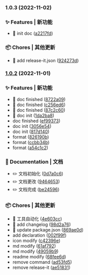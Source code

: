 

### 1.0.3 (2022-11-02)


### ✨ Features | 新功能

* 🎸 init doc ([a2217fd](https://gitlab.hellobike.cn:10022/quark/AppQuarkCoreDoc/commit/a2217fd255c2517d853340b2b4fc94875ba7ca25))


### 📦 Chores | 其他更新

* 🤖 add release-it.json ([924273d](https://gitlab.hellobike.cn:10022/quark/AppQuarkCoreDoc/commit/924273d881b3be5c9fb8947ffa0b8d584b10e5ba))

### [1.0.2](https://gitlab.hellobike.cn:10022/quark/AppQuarkCoreDoc/compare/1.7.1...1.0.2) (2022-11-01)


### ✨ Features | 新功能

* 🎸 doc finished ([8722a09](https://gitlab.hellobike.cn:10022/quark/AppQuarkCoreDoc/commit/8722a0990a4e4347bed93bb7476df16a2ae0f009))
* 🎸 doc finished ([c256ed6](https://gitlab.hellobike.cn:10022/quark/AppQuarkCoreDoc/commit/c256ed660c635f6942235ce6e7f1ab807bd1543f))
* 🎸 doc finished ([87c2c60](https://gitlab.hellobike.cn:10022/quark/AppQuarkCoreDoc/commit/87c2c60dae9f5b6b2c49c4ed23ec9f73a167499f))
* 🎸 doc init ([1da2ba8](https://gitlab.hellobike.cn:10022/quark/AppQuarkCoreDoc/commit/1da2ba87906191824f57e7689fccb1ead04a6287))
* doc finished ([ef99373](https://gitlab.hellobike.cn:10022/quark/AppQuarkCoreDoc/commit/ef99373a1b431d73cdbbda7b388b86d11435ab64))
* doc init ([3056e54](https://gitlab.hellobike.cn:10022/quark/AppQuarkCoreDoc/commit/3056e54d62ec82d8cf083298a023392e14fd8384))
* doc init ([817d140](https://gitlab.hellobike.cn:10022/quark/AppQuarkCoreDoc/commit/817d14019699fa2bcfdafd1c5c63723baab8328a))
* format ([826190b](https://gitlab.hellobike.cn:10022/quark/AppQuarkCoreDoc/commit/826190b50aa3d89de5baf978cf026a615aa54c34))
* format ([ccbb34b](https://gitlab.hellobike.cn:10022/quark/AppQuarkCoreDoc/commit/ccbb34b678f7ef1d8a915d0393beb09583e10d29))
* format ([a54c1c2](https://gitlab.hellobike.cn:10022/quark/AppQuarkCoreDoc/commit/a54c1c282c8bb6d2698f6f7fc61adac658d5b9c2))


### 📝 Documentation | 文档

* ✏️ 文档初始化 ([0d7a0c6](https://gitlab.hellobike.cn:10022/quark/AppQuarkCoreDoc/commit/0d7a0c61bd20a0ea528c15e34e4972ff41d2107d))
* ✏️ 文档更改 ([9464653](https://gitlab.hellobike.cn:10022/quark/AppQuarkCoreDoc/commit/9464653b83d328314117f4a1a10c35f9930ceb2c))
* ✏️ 文档完成 ([be24596](https://gitlab.hellobike.cn:10022/quark/AppQuarkCoreDoc/commit/be24596eb1046617d71afcdc97c7c5a675ca090d))


### 📦 Chores | 其他更新

* 🤖 工具自动化 ([4e603cc](https://gitlab.hellobike.cn:10022/quark/AppQuarkCoreDoc/commit/4e603cc689d52b7221410ad628bb8d4e98df5216))
* 🤖 add changelog ([98d2a76](https://gitlab.hellobike.cn:10022/quark/AppQuarkCoreDoc/commit/98d2a7692fd369b775ddc6a491a217413b4f92ff))
* 🤖 update package.json ([869ae0d](https://gitlab.hellobike.cn:10022/quark/AppQuarkCoreDoc/commit/869ae0d1f025cc1c3d1d89e7ff0537a3342fb5b4))
* add declaration ([002f99f](https://gitlab.hellobike.cn:10022/quark/AppQuarkCoreDoc/commit/002f99f14f17ff36c8b77f01b86dcc459c357ba3))
* icon modify ([c42396e](https://gitlab.hellobike.cn:10022/quark/AppQuarkCoreDoc/commit/c42396e5a723effd0f63465b335b3412a19f5747))
* md modify ([61af792](https://gitlab.hellobike.cn:10022/quark/AppQuarkCoreDoc/commit/61af792282fb1ff80041cb24c25107e195520061))
* md modify ([49059b9](https://gitlab.hellobike.cn:10022/quark/AppQuarkCoreDoc/commit/49059b9756b652f7de18d28ad0faafdc5849950f))
* readme modify ([68fee6d](https://gitlab.hellobike.cn:10022/quark/AppQuarkCoreDoc/commit/68fee6db35a453b1ca25ddb71a9319539174fb7a))
* remove command ([ad53fd5](https://gitlab.hellobike.cn:10022/quark/AppQuarkCoreDoc/commit/ad53fd53684d975f843eb495fb1a536cc876f43a))
* remove release-it ([ae51831](https://gitlab.hellobike.cn:10022/quark/AppQuarkCoreDoc/commit/ae51831599b80f0cca4ace2e678461ca833f2928))